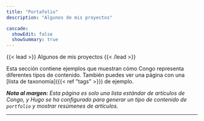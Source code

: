 ```yaml
---
title: "Portafolio"
description: "Algunos de mis proyectos"

cascade:
  showEdit: false
  showSummary: true
---
```


{{< lead >}}
Algunos de mis proyectos
{{< /lead >}}

Esta sección contiene ejemplos que muestran cómo Congo representa diferentes tipos de contenido. También puedes ver una página con una [lista de taxonomía]({{< ref "tags" >}}) de ejemplo.

_**Nota al margen:** Esta página es solo una lista estándar de artículos de Congo, y Hugo se ha configurado para generar un tipo de contenido de `portfolio` y mostrar resúmenes de artículos._

---
